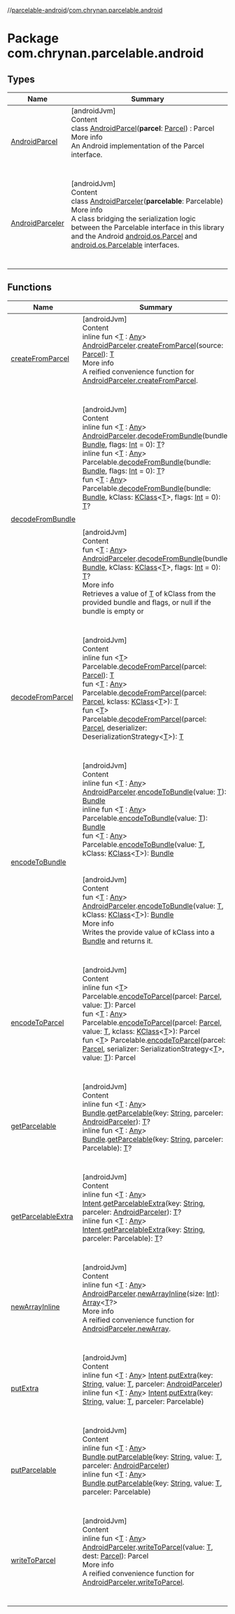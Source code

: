 //[parcelable-android](../index.md)/[com.chrynan.parcelable.android](index.md)



# Package com.chrynan.parcelable.android  


## Types  
  
|  Name|  Summary| 
|---|---|
| <a name="com.chrynan.parcelable.android/AndroidParcel///PointingToDeclaration/"></a>[AndroidParcel](-android-parcel/index.md)| <a name="com.chrynan.parcelable.android/AndroidParcel///PointingToDeclaration/"></a>[androidJvm]  <br>Content  <br>class [AndroidParcel](-android-parcel/index.md)(**parcel**: [Parcel](https://developer.android.com/reference/kotlin/android/os/Parcel.html)) : Parcel  <br>More info  <br>An Android implementation of the Parcel interface.  <br><br><br>
| <a name="com.chrynan.parcelable.android/AndroidParceler///PointingToDeclaration/"></a>[AndroidParceler](-android-parceler/index.md)| <a name="com.chrynan.parcelable.android/AndroidParceler///PointingToDeclaration/"></a>[androidJvm]  <br>Content  <br>class [AndroidParceler](-android-parceler/index.md)(**parcelable**: Parcelable)  <br>More info  <br>A class bridging the serialization logic between the Parcelable interface in this library and the Android [android.os.Parcel](https://developer.android.com/reference/kotlin/android/os/Parcel.html) and [android.os.Parcelable](https://developer.android.com/reference/kotlin/android/os/Parcelable.html) interfaces.  <br><br><br>


## Functions  
  
|  Name|  Summary| 
|---|---|
| <a name="com.chrynan.parcelable.android//createFromParcel/com.chrynan.parcelable.android.AndroidParceler#android.os.Parcel/PointingToDeclaration/"></a>[createFromParcel](create-from-parcel.md)| <a name="com.chrynan.parcelable.android//createFromParcel/com.chrynan.parcelable.android.AndroidParceler#android.os.Parcel/PointingToDeclaration/"></a>[androidJvm]  <br>Content  <br>inline fun <[T](create-from-parcel.md) : [Any](https://kotlinlang.org/api/latest/jvm/stdlib/kotlin/-any/index.html)> [AndroidParceler](-android-parceler/index.md).[createFromParcel](create-from-parcel.md)(source: [Parcel](https://developer.android.com/reference/kotlin/android/os/Parcel.html)): [T](create-from-parcel.md)  <br>More info  <br>A reified convenience function for [AndroidParceler.createFromParcel](-android-parceler/create-from-parcel.md).  <br><br><br>
| <a name="com.chrynan.parcelable.android//decodeFromBundle/com.chrynan.parcelable.android.AndroidParceler#android.os.Bundle#kotlin.Int/PointingToDeclaration/"></a>[decodeFromBundle](decode-from-bundle.md)| <a name="com.chrynan.parcelable.android//decodeFromBundle/com.chrynan.parcelable.android.AndroidParceler#android.os.Bundle#kotlin.Int/PointingToDeclaration/"></a>[androidJvm]  <br>Content  <br>inline fun <[T](decode-from-bundle.md) : [Any](https://kotlinlang.org/api/latest/jvm/stdlib/kotlin/-any/index.html)> [AndroidParceler](-android-parceler/index.md).[decodeFromBundle](decode-from-bundle.md)(bundle: [Bundle](https://developer.android.com/reference/kotlin/android/os/Bundle.html), flags: [Int](https://kotlinlang.org/api/latest/jvm/stdlib/kotlin/-int/index.html) = 0): [T](decode-from-bundle.md)?  <br>inline fun <[T](decode-from-bundle.md) : [Any](https://kotlinlang.org/api/latest/jvm/stdlib/kotlin/-any/index.html)> Parcelable.[decodeFromBundle](decode-from-bundle.md)(bundle: [Bundle](https://developer.android.com/reference/kotlin/android/os/Bundle.html), flags: [Int](https://kotlinlang.org/api/latest/jvm/stdlib/kotlin/-int/index.html) = 0): [T](decode-from-bundle.md)?  <br>fun <[T](decode-from-bundle.md) : [Any](https://kotlinlang.org/api/latest/jvm/stdlib/kotlin/-any/index.html)> Parcelable.[decodeFromBundle](decode-from-bundle.md)(bundle: [Bundle](https://developer.android.com/reference/kotlin/android/os/Bundle.html), kClass: [KClass](https://kotlinlang.org/api/latest/jvm/stdlib/kotlin.reflect/-k-class/index.html)<[T](decode-from-bundle.md)>, flags: [Int](https://kotlinlang.org/api/latest/jvm/stdlib/kotlin/-int/index.html) = 0): [T](decode-from-bundle.md)?  <br><br><br>[androidJvm]  <br>Content  <br>fun <[T](decode-from-bundle.md) : [Any](https://kotlinlang.org/api/latest/jvm/stdlib/kotlin/-any/index.html)> [AndroidParceler](-android-parceler/index.md).[decodeFromBundle](decode-from-bundle.md)(bundle: [Bundle](https://developer.android.com/reference/kotlin/android/os/Bundle.html), kClass: [KClass](https://kotlinlang.org/api/latest/jvm/stdlib/kotlin.reflect/-k-class/index.html)<[T](decode-from-bundle.md)>, flags: [Int](https://kotlinlang.org/api/latest/jvm/stdlib/kotlin/-int/index.html) = 0): [T](decode-from-bundle.md)?  <br>More info  <br>Retrieves a value of [T](decode-from-bundle.md) of kClass from the provided bundle and flags, or null if the bundle is empty or  <br><br><br>
| <a name="com.chrynan.parcelable.android//decodeFromParcel/com.chrynan.parcelable.core.Parcelable#android.os.Parcel/PointingToDeclaration/"></a>[decodeFromParcel](decode-from-parcel.md)| <a name="com.chrynan.parcelable.android//decodeFromParcel/com.chrynan.parcelable.core.Parcelable#android.os.Parcel/PointingToDeclaration/"></a>[androidJvm]  <br>Content  <br>inline fun <[T](decode-from-parcel.md)> Parcelable.[decodeFromParcel](decode-from-parcel.md)(parcel: [Parcel](https://developer.android.com/reference/kotlin/android/os/Parcel.html)): [T](decode-from-parcel.md)  <br>fun <[T](decode-from-parcel.md) : [Any](https://kotlinlang.org/api/latest/jvm/stdlib/kotlin/-any/index.html)> Parcelable.[decodeFromParcel](decode-from-parcel.md)(parcel: [Parcel](https://developer.android.com/reference/kotlin/android/os/Parcel.html), kclass: [KClass](https://kotlinlang.org/api/latest/jvm/stdlib/kotlin.reflect/-k-class/index.html)<[T](decode-from-parcel.md)>): [T](decode-from-parcel.md)  <br>fun <[T](decode-from-parcel.md)> Parcelable.[decodeFromParcel](decode-from-parcel.md)(parcel: [Parcel](https://developer.android.com/reference/kotlin/android/os/Parcel.html), deserializer: DeserializationStrategy<[T](decode-from-parcel.md)>): [T](decode-from-parcel.md)  <br><br><br>
| <a name="com.chrynan.parcelable.android//encodeToBundle/com.chrynan.parcelable.android.AndroidParceler#TypeParam(bounds=[kotlin.Any])/PointingToDeclaration/"></a>[encodeToBundle](encode-to-bundle.md)| <a name="com.chrynan.parcelable.android//encodeToBundle/com.chrynan.parcelable.android.AndroidParceler#TypeParam(bounds=[kotlin.Any])/PointingToDeclaration/"></a>[androidJvm]  <br>Content  <br>inline fun <[T](encode-to-bundle.md) : [Any](https://kotlinlang.org/api/latest/jvm/stdlib/kotlin/-any/index.html)> [AndroidParceler](-android-parceler/index.md).[encodeToBundle](encode-to-bundle.md)(value: [T](encode-to-bundle.md)): [Bundle](https://developer.android.com/reference/kotlin/android/os/Bundle.html)  <br>inline fun <[T](encode-to-bundle.md) : [Any](https://kotlinlang.org/api/latest/jvm/stdlib/kotlin/-any/index.html)> Parcelable.[encodeToBundle](encode-to-bundle.md)(value: [T](encode-to-bundle.md)): [Bundle](https://developer.android.com/reference/kotlin/android/os/Bundle.html)  <br>fun <[T](encode-to-bundle.md) : [Any](https://kotlinlang.org/api/latest/jvm/stdlib/kotlin/-any/index.html)> Parcelable.[encodeToBundle](encode-to-bundle.md)(value: [T](encode-to-bundle.md), kClass: [KClass](https://kotlinlang.org/api/latest/jvm/stdlib/kotlin.reflect/-k-class/index.html)<[T](encode-to-bundle.md)>): [Bundle](https://developer.android.com/reference/kotlin/android/os/Bundle.html)  <br><br><br>[androidJvm]  <br>Content  <br>fun <[T](encode-to-bundle.md) : [Any](https://kotlinlang.org/api/latest/jvm/stdlib/kotlin/-any/index.html)> [AndroidParceler](-android-parceler/index.md).[encodeToBundle](encode-to-bundle.md)(value: [T](encode-to-bundle.md), kClass: [KClass](https://kotlinlang.org/api/latest/jvm/stdlib/kotlin.reflect/-k-class/index.html)<[T](encode-to-bundle.md)>): [Bundle](https://developer.android.com/reference/kotlin/android/os/Bundle.html)  <br>More info  <br>Writes the provide value of kClass into a [Bundle](https://developer.android.com/reference/kotlin/android/os/Bundle.html) and returns it.  <br><br><br>
| <a name="com.chrynan.parcelable.android//encodeToParcel/com.chrynan.parcelable.core.Parcelable#android.os.Parcel#TypeParam(bounds=[kotlin.Any?])/PointingToDeclaration/"></a>[encodeToParcel](encode-to-parcel.md)| <a name="com.chrynan.parcelable.android//encodeToParcel/com.chrynan.parcelable.core.Parcelable#android.os.Parcel#TypeParam(bounds=[kotlin.Any?])/PointingToDeclaration/"></a>[androidJvm]  <br>Content  <br>inline fun <[T](encode-to-parcel.md)> Parcelable.[encodeToParcel](encode-to-parcel.md)(parcel: [Parcel](https://developer.android.com/reference/kotlin/android/os/Parcel.html), value: [T](encode-to-parcel.md)): Parcel  <br>fun <[T](encode-to-parcel.md) : [Any](https://kotlinlang.org/api/latest/jvm/stdlib/kotlin/-any/index.html)> Parcelable.[encodeToParcel](encode-to-parcel.md)(parcel: [Parcel](https://developer.android.com/reference/kotlin/android/os/Parcel.html), value: [T](encode-to-parcel.md), kclass: [KClass](https://kotlinlang.org/api/latest/jvm/stdlib/kotlin.reflect/-k-class/index.html)<[T](encode-to-parcel.md)>): Parcel  <br>fun <[T](encode-to-parcel.md)> Parcelable.[encodeToParcel](encode-to-parcel.md)(parcel: [Parcel](https://developer.android.com/reference/kotlin/android/os/Parcel.html), serializer: SerializationStrategy<[T](encode-to-parcel.md)>, value: [T](encode-to-parcel.md)): Parcel  <br><br><br>
| <a name="com.chrynan.parcelable.android//getParcelable/android.os.Bundle#kotlin.String#com.chrynan.parcelable.android.AndroidParceler/PointingToDeclaration/"></a>[getParcelable](get-parcelable.md)| <a name="com.chrynan.parcelable.android//getParcelable/android.os.Bundle#kotlin.String#com.chrynan.parcelable.android.AndroidParceler/PointingToDeclaration/"></a>[androidJvm]  <br>Content  <br>inline fun <[T](get-parcelable.md) : [Any](https://kotlinlang.org/api/latest/jvm/stdlib/kotlin/-any/index.html)> [Bundle](https://developer.android.com/reference/kotlin/android/os/Bundle.html).[getParcelable](get-parcelable.md)(key: [String](https://kotlinlang.org/api/latest/jvm/stdlib/kotlin/-string/index.html), parceler: [AndroidParceler](-android-parceler/index.md)): [T](get-parcelable.md)?  <br>inline fun <[T](get-parcelable.md) : [Any](https://kotlinlang.org/api/latest/jvm/stdlib/kotlin/-any/index.html)> [Bundle](https://developer.android.com/reference/kotlin/android/os/Bundle.html).[getParcelable](get-parcelable.md)(key: [String](https://kotlinlang.org/api/latest/jvm/stdlib/kotlin/-string/index.html), parceler: Parcelable): [T](get-parcelable.md)?  <br><br><br>
| <a name="com.chrynan.parcelable.android//getParcelableExtra/android.content.Intent#kotlin.String#com.chrynan.parcelable.android.AndroidParceler/PointingToDeclaration/"></a>[getParcelableExtra](get-parcelable-extra.md)| <a name="com.chrynan.parcelable.android//getParcelableExtra/android.content.Intent#kotlin.String#com.chrynan.parcelable.android.AndroidParceler/PointingToDeclaration/"></a>[androidJvm]  <br>Content  <br>inline fun <[T](get-parcelable-extra.md) : [Any](https://kotlinlang.org/api/latest/jvm/stdlib/kotlin/-any/index.html)> [Intent](https://developer.android.com/reference/kotlin/android/content/Intent.html).[getParcelableExtra](get-parcelable-extra.md)(key: [String](https://kotlinlang.org/api/latest/jvm/stdlib/kotlin/-string/index.html), parceler: [AndroidParceler](-android-parceler/index.md)): [T](get-parcelable-extra.md)?  <br>inline fun <[T](get-parcelable-extra.md) : [Any](https://kotlinlang.org/api/latest/jvm/stdlib/kotlin/-any/index.html)> [Intent](https://developer.android.com/reference/kotlin/android/content/Intent.html).[getParcelableExtra](get-parcelable-extra.md)(key: [String](https://kotlinlang.org/api/latest/jvm/stdlib/kotlin/-string/index.html), parceler: Parcelable): [T](get-parcelable-extra.md)?  <br><br><br>
| <a name="com.chrynan.parcelable.android//newArrayInline/com.chrynan.parcelable.android.AndroidParceler#kotlin.Int/PointingToDeclaration/"></a>[newArrayInline](new-array-inline.md)| <a name="com.chrynan.parcelable.android//newArrayInline/com.chrynan.parcelable.android.AndroidParceler#kotlin.Int/PointingToDeclaration/"></a>[androidJvm]  <br>Content  <br>inline fun <[T](new-array-inline.md) : [Any](https://kotlinlang.org/api/latest/jvm/stdlib/kotlin/-any/index.html)> [AndroidParceler](-android-parceler/index.md).[newArrayInline](new-array-inline.md)(size: [Int](https://kotlinlang.org/api/latest/jvm/stdlib/kotlin/-int/index.html)): [Array](https://kotlinlang.org/api/latest/jvm/stdlib/kotlin/-array/index.html)<[T](new-array-inline.md)?>  <br>More info  <br>A reified convenience function for [AndroidParceler.newArray](-android-parceler/new-array.md).  <br><br><br>
| <a name="com.chrynan.parcelable.android//putExtra/android.content.Intent#kotlin.String#TypeParam(bounds=[kotlin.Any])#com.chrynan.parcelable.android.AndroidParceler/PointingToDeclaration/"></a>[putExtra](put-extra.md)| <a name="com.chrynan.parcelable.android//putExtra/android.content.Intent#kotlin.String#TypeParam(bounds=[kotlin.Any])#com.chrynan.parcelable.android.AndroidParceler/PointingToDeclaration/"></a>[androidJvm]  <br>Content  <br>inline fun <[T](put-extra.md) : [Any](https://kotlinlang.org/api/latest/jvm/stdlib/kotlin/-any/index.html)> [Intent](https://developer.android.com/reference/kotlin/android/content/Intent.html).[putExtra](put-extra.md)(key: [String](https://kotlinlang.org/api/latest/jvm/stdlib/kotlin/-string/index.html), value: [T](put-extra.md), parceler: [AndroidParceler](-android-parceler/index.md))  <br>inline fun <[T](put-extra.md) : [Any](https://kotlinlang.org/api/latest/jvm/stdlib/kotlin/-any/index.html)> [Intent](https://developer.android.com/reference/kotlin/android/content/Intent.html).[putExtra](put-extra.md)(key: [String](https://kotlinlang.org/api/latest/jvm/stdlib/kotlin/-string/index.html), value: [T](put-extra.md), parceler: Parcelable)  <br><br><br>
| <a name="com.chrynan.parcelable.android//putParcelable/android.os.Bundle#kotlin.String#TypeParam(bounds=[kotlin.Any])#com.chrynan.parcelable.android.AndroidParceler/PointingToDeclaration/"></a>[putParcelable](put-parcelable.md)| <a name="com.chrynan.parcelable.android//putParcelable/android.os.Bundle#kotlin.String#TypeParam(bounds=[kotlin.Any])#com.chrynan.parcelable.android.AndroidParceler/PointingToDeclaration/"></a>[androidJvm]  <br>Content  <br>inline fun <[T](put-parcelable.md) : [Any](https://kotlinlang.org/api/latest/jvm/stdlib/kotlin/-any/index.html)> [Bundle](https://developer.android.com/reference/kotlin/android/os/Bundle.html).[putParcelable](put-parcelable.md)(key: [String](https://kotlinlang.org/api/latest/jvm/stdlib/kotlin/-string/index.html), value: [T](put-parcelable.md), parceler: [AndroidParceler](-android-parceler/index.md))  <br>inline fun <[T](put-parcelable.md) : [Any](https://kotlinlang.org/api/latest/jvm/stdlib/kotlin/-any/index.html)> [Bundle](https://developer.android.com/reference/kotlin/android/os/Bundle.html).[putParcelable](put-parcelable.md)(key: [String](https://kotlinlang.org/api/latest/jvm/stdlib/kotlin/-string/index.html), value: [T](put-parcelable.md), parceler: Parcelable)  <br><br><br>
| <a name="com.chrynan.parcelable.android//writeToParcel/com.chrynan.parcelable.android.AndroidParceler#TypeParam(bounds=[kotlin.Any])#android.os.Parcel/PointingToDeclaration/"></a>[writeToParcel](write-to-parcel.md)| <a name="com.chrynan.parcelable.android//writeToParcel/com.chrynan.parcelable.android.AndroidParceler#TypeParam(bounds=[kotlin.Any])#android.os.Parcel/PointingToDeclaration/"></a>[androidJvm]  <br>Content  <br>inline fun <[T](write-to-parcel.md) : [Any](https://kotlinlang.org/api/latest/jvm/stdlib/kotlin/-any/index.html)> [AndroidParceler](-android-parceler/index.md).[writeToParcel](write-to-parcel.md)(value: [T](write-to-parcel.md), dest: [Parcel](https://developer.android.com/reference/kotlin/android/os/Parcel.html)): Parcel  <br>More info  <br>A reified convenience function for [AndroidParceler.writeToParcel](-android-parceler/write-to-parcel.md).  <br><br><br>

